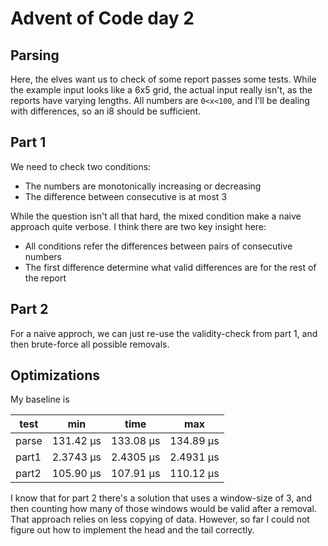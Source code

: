# Advent of Code day 2

## Parsing

Here, the elves want us to check of some report passes some tests. While the example input looks like a 6x5 grid, the actual input really isn't, as the reports have varying lengths. All numbers are `0<x<100`, and I'll be dealing with differences, so an i8 should be sufficient.

## Part 1

We need to check two conditions:

* The numbers are monotonically increasing or decreasing
* The difference between consecutive is at most 3

While the question isn't all that hard, the mixed condition make a naive approach quite verbose. I think there are two key insight here:

* All conditions refer the differences between pairs of consecutive numbers
* The first difference determine what valid differences are for the rest of the report

## Part 2

For a naive approch, we can just re-use the validity-check from part 1, and then brute-force all possible removals.

## Optimizations

My baseline is

| test | min | time | max |
| --- |--- |--- |--- |
| parse | 131.42 µs | 133.08 µs | 134.89 µs |
| part1 | 2.3743 µs | 2.4305 µs | 2.4931 µs |
| part2 | 105.90 µs | 107.91 µs | 110.12 µs |

I know that for part 2 there's a solution that uses a window-size of 3, and then counting how many of those windows would be valid after a removal. That approach relies on less copying of data. However, so far I could not figure out how to implement the head and the tail correctly.
